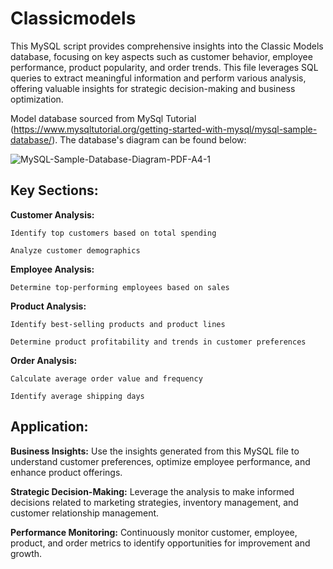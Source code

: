 # Classicmodels

This MySQL script provides comprehensive insights into the Classic Models database, focusing on key aspects such as customer behavior, employee performance, product popularity, and order trends. This file leverages SQL queries to extract meaningful information and perform various analysis, offering valuable insights for strategic decision-making and business optimization.

Model database sourced from MySql Tutorial (https://www.mysqltutorial.org/getting-started-with-mysql/mysql-sample-database/). The database's diagram can be found below:


![MySQL-Sample-Database-Diagram-PDF-A4-1](https://github.com/hanhatnguyendo/Classicmodels/assets/76510432/0f24ce57-565e-4c55-b118-8212c2344701)


## Key Sections:

**Customer Analysis:**
  
    Identify top customers based on total spending
  
    Analyze customer demographics

**Employee Analysis:**

    Determine top-performing employees based on sales 
  
**Product Analysis:**

    Identify best-selling products and product lines
  
    Determine product profitability and trends in customer preferences
  
**Order Analysis:**

    Calculate average order value and frequency
  
    Identify average shipping days
  

## Application:

  **Business Insights:** Use the insights generated from this MySQL file to understand customer preferences, optimize employee performance, and enhance product offerings.

  **Strategic Decision-Making:** Leverage the analysis to make informed decisions related to marketing strategies, inventory management, and customer relationship management.

  **Performance Monitoring:** Continuously monitor customer, employee, product, and order metrics to identify opportunities for improvement and growth.
